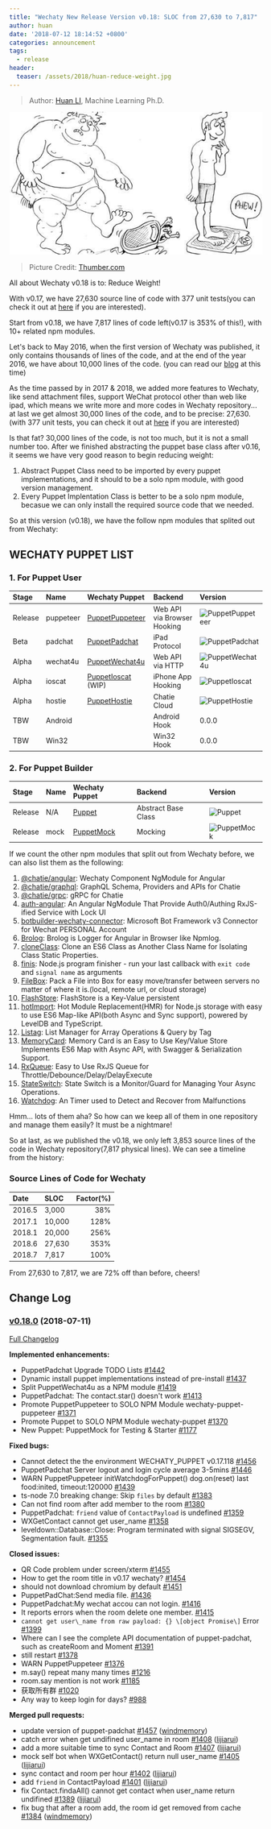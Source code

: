 ```yaml
---
title: "Wechaty New Release Version v0.18: SLOC from 27,630 to 7,817"
author: huan
date: '2018-07-12 18:14:52 +0800'
categories: announcement
tags:
  - release
header:
  teaser: /assets/2018/huan-reduce-weight.jpg
---
```


> Author: [Huan LI](https://github.com/huan), Machine Learning Ph.D.

![reduce weight](/assets/2018/huan-reduce-weight.jpg)

> Picture Credit: [Thumber.com](https://www.tumblr.com/search/the%20fastest%20way%20to%20lose%20weight)

All about Wechaty v0.18 is to: Reduce Weight!

With v0.17, we have 27,630 source line of code with 377 unit tests(you can check it out at [here](https://github.com/wechaty/wechaty/blob/01bfdf96c8023f44fa2ad2762f8f12fee875e42e/tests/README.md) if you are interested).

Start from v0.18, we have 7,817 lines of code left(v0.17 is 353% of this!), with 10+ related npm modules.

<!--more-->

Let's back to May 2016, when the first version of Wechaty was published, it only contains thousands of lines of the code, and at the end of the year 2016, we have about 10,000 lines of the code. (you can read our [blog](https://wechaty.github.io/welcome-to-wechaty/) at this time)

As the time passed by in 2017 & 2018, we added more features to Wechaty, like send attachment files, support WeChat protocol other than web like ipad, which means we write more and more codes in Wechaty repository... at last we get almost 30,000 lines of the code, and to be precise: 27,630. (with 377 unit tests, you can check it out at [here](https://github.com/wechaty/wechaty/blob/01bfdf96c8023f44fa2ad2762f8f12fee875e42e/tests/README.md) if you are interested)

Is that fat? 30,000 lines of the code, is not too much, but it is not a small number too. After we finished abstracting the puppet base class after v0.16, it seems we have very good reason to begin reducing weight:

1. Abstract Puppet Class need to be imported by every puppet implementations, and it should to be a solo npm module, with good version management.
1. Every Puppet Implentation Class is better to be a solo npm module, becasue we can only install the required source code that we needed.

So at this version (v0.18), we have the follow npm modules that splited out from Wechaty:

## WECHATY PUPPET LIST

### 1. For Puppet User

| Stage   | Name      | Wechaty Puppet | Backend | Version |
| :---    | :---      | :---           | :---    | :---    |
| Release  | puppeteer | [PuppetPuppeteer](https://github.com/wechaty/wechaty-puppet-puppeteer) | Web API via Browser Hooking | ![PuppetPuppeteer](https://badge.fury.io/js/wechaty-puppet-puppeteer.svg) |
| Beta    | padchat   | [PuppetPadchat](https://github.com/lijiarui/wechaty-puppet-padchat) | iPad Protocol | ![PuppetPadchat](https://badge.fury.io/js/wechaty-puppet-padchat.svg) |
| Alpha   | wechat4u  | [PuppetWechat4u](https://github.com/wechaty/wechaty-puppet-wechat4u) | Web API via HTTP | ![PuppetWechat4u](https://badge.fury.io/js/wechaty-puppet-wechat4u.svg) |
| Alpha   | ioscat    | [PuppetIoscat](https://github.com/linyimin-bupt/wechaty-puppet-ioscat) (WIP) | iPhone App Hooking | ![PuppetIoscat](https://badge.fury.io/js/wechaty-puppet-ioscat.svg) |
| Alpha   | hostie    | [PuppetHostie](https://github.com/wechaty/wechaty-puppet-hostie) | Chatie Cloud | ![PuppetHostie](https://badge.fury.io/js/wechaty-puppet-hostie.svg) |
| TBW | Android | | Android Hook | 0.0.0 |
| TBW | Win32   | | Win32 Hook   | 0.0.0 |

### 2. For Puppet Builder

| Stage   | Name      | Wechaty Puppet | Backend | Version |
| :---    | :---      | :---           | :---    | :---    |
| Release | N/A       | [Puppet](https://github.com/wechaty/wechaty-puppet) | Abstract Base Class | ![Puppet](https://badge.fury.io/js/wechaty-puppet.svg) |
| Release | mock      | [PuppetMock](https://github.com/wechaty/wechaty-puppet-mock) | Mocking | ![PuppetMock](https://badge.fury.io/js/wechaty-puppet-mock.svg) |

If we count the other npm modules that split out from Wechaty before, we can also list them as the following:

1. [@chatie/angular](https://www.npmjs.com/package/@chatie/angular): Wechaty Component NgModule for Angular
1. [@chatie/graphql](https://www.npmjs.com/package/@chatie/graphql): GraphQL Schema, Providers and APIs for Chatie
1. [@chatie/grpc](https://www.npmjs.com/package/@chatie/grpc): gRPC for Chatie
1. [auth-angular](https://www.npmjs.com/package/auth-angular): An Angular NgModule That Provide Auth0/Authing RxJS-ified Service with Lock UI
1. [botbuilder-wechaty-connector](https://www.npmjs.com/package/botbuilder-wechaty-connector): Microsoft Bot Framework v3 Connector for Wechat PERSONAL Account
1. [Brolog](https://www.npmjs.com/package/brolog): Brolog is Logger for Angular in Browser like Npmlog.
1. [cloneClass](https://www.npmjs.com/package/clone-class): Clone an ES6 Class as Another Class Name for Isolating Class Static Properties.
1. [finis](https://www.npmjs.com/package/finis): Node.js program finisher - run your last callback with `exit code` and `signal name` as arguments
1. [FileBox](https://www.npmjs.com/package/file-box): Pack a File into Box for easy move/transfer between servers no matter of where it is.(local, remote url, or cloud storage)
1. [FlashStore](https://www.npmjs.com/package/flash-store): FlashStore is a Key-Value persistent
1. [hotImport](https://www.npmjs.com/package/hot-import): Hot Module Replacement(HMR) for Node.js
storage with easy to use ES6 Map-like API(both Async and Sync support), powered by LevelDB and TypeScript.
1. [Listag](https://www.npmjs.com/package/listag): List Manager for Array Operations & Query by Tag
1. [MemoryCard](https://www.npmjs.com/package/memory-card): Memory Card is an Easy to Use Key/Value Store Implements ES6 Map with Async API, with Swagger & Serialization Support.
1. [RxQueue](https://www.npmjs.com/package/rx-queue): Easy to Use RxJS Queue for Throttle/Debounce/Delay/DelayExecute
1. [StateSwitch](https://www.npmjs.com/package/state-switch): State Switch is a Monitor/Guard for Managing Your Async Operations.
1. [Watchdog](https://www.npmjs.com/package/watchdog): An Timer used to Detect and Recover from Malfunctions

Hmm... lots of them aha? So how can we keep all of them in one repository and manage them easily? It must be a nightmare!

So at last, as we published the v0.18, we only left 3,853 source lines of the code in Wechaty repository(7,817 physical lines). We can see a timeline from the history:

### Source Lines of Code for Wechaty

| Date | SLOC | Factor(%) |
| :--- | :--- | ---: |
| 2016.5 | 3,000 | 38% |
| 2017.1 | 10,000 | 128% |
| 2018.1 | 20,000 | 256% |
| 2018.6 | 27,630 | 353% |
| 2018.7 | 7,817 | 100% |

From 27,630 to 7,817, we are 72% off than before, cheers!

## Change Log

### [v0.18.0](https://github.com/wechaty/wechaty/tree/v0.18.0) (2018-07-11)

[Full Changelog](https://github.com/wechaty/wechaty/compare/v0.16.0...v0.18.0)

**Implemented enhancements:**

- PuppetPadchat Upgrade TODO Lists [\#1442](https://github.com/wechaty/wechaty/issues/1442)
- Dynamic install puppet implementations instead of pre-install [\#1437](https://github.com/wechaty/wechaty/issues/1437)
- Split PuppetWechat4u as a NPM module [\#1419](https://github.com/wechaty/wechaty/issues/1419)
- PuppetPadchat: The contact.star\(\) doesn't work [\#1413](https://github.com/wechaty/wechaty/issues/1413)
- Promote PuppetPuppeteer to SOLO NPM Module wechaty-puppet-puppeteer [\#1371](https://github.com/wechaty/wechaty/issues/1371)
- Promote Puppet to SOLO NPM Module wechaty-puppet [\#1370](https://github.com/wechaty/wechaty/issues/1370)
- New Puppet: PuppetMock for Testing & Starter [\#1177](https://github.com/wechaty/wechaty/issues/1177)

**Fixed bugs:**

- Cannot detect the the environment WECHATY\_PUPPET v0.17.118  [\#1456](https://github.com/wechaty/wechaty/issues/1456)
- PuppetPadchat Server logout and login cycle average 3-5mins [\#1446](https://github.com/wechaty/wechaty/issues/1446)
- WARN PuppetPuppeteer initWatchdogForPuppet\(\) dog.on\(reset\) last food:inited, timeout:120000 [\#1439](https://github.com/wechaty/wechaty/issues/1439)
- ts-node 7.0 breaking change: Skip `files` by default [\#1383](https://github.com/wechaty/wechaty/issues/1383)
- Can not find room after add member to the room [\#1380](https://github.com/wechaty/wechaty/issues/1380)
- PuppetPadchat: `friend` value of `ContactPayload` is undefined [\#1359](https://github.com/wechaty/wechaty/issues/1359)
- WXGetContact cannot get user\_name [\#1358](https://github.com/wechaty/wechaty/issues/1358)
- leveldown::Database::Close: Program terminated with signal SIGSEGV, Segmentation fault. [\#1355](https://github.com/wechaty/wechaty/issues/1355)

**Closed issues:**

- QR Code problem under screen/xterm [\#1455](https://github.com/wechaty/wechaty/issues/1455)
- How to get the room title in v0.17 wechaty? [\#1454](https://github.com/wechaty/wechaty/issues/1454)
- should not download chromium by default [\#1451](https://github.com/wechaty/wechaty/issues/1451)
- PuppetPadChat:Send media file. [\#1436](https://github.com/wechaty/wechaty/issues/1436)
- PuppetPadchat:My wechat accou can not login. [\#1416](https://github.com/wechaty/wechaty/issues/1416)
- It reports errors when the room delete one member. [\#1415](https://github.com/wechaty/wechaty/issues/1415)
- `cannot get user\_name from raw payload: {} \[object Promise\]` Error [\#1399](https://github.com/wechaty/wechaty/issues/1399)
- Where can I see the complete API documentation of puppet-padchat, such as createRoom and Moment [\#1391](https://github.com/wechaty/wechaty/issues/1391)
- still restart [\#1378](https://github.com/wechaty/wechaty/issues/1378)
- WARN PuppetPuppeteer [\#1376](https://github.com/wechaty/wechaty/issues/1376)
- m.say\(\) repeat many many times [\#1216](https://github.com/wechaty/wechaty/issues/1216)
- room.say mention is not work [\#1185](https://github.com/wechaty/wechaty/issues/1185)
- 获取所有群 [\#1020](https://github.com/wechaty/wechaty/issues/1020)
- Any way to keep login for days? [\#988](https://github.com/wechaty/wechaty/issues/988)

**Merged pull requests:**

- update version of puppet-padchat [\#1457](https://github.com/wechaty/wechaty/pull/1457) ([windmemory](https://github.com/windmemory))
- catch error when get undifined user\_name in room [\#1408](https://github.com/wechaty/wechaty/pull/1408) ([lijiarui](https://github.com/lijiarui))
- add a more suitable time to sync Contact and Room [\#1407](https://github.com/wechaty/wechaty/pull/1407) ([lijiarui](https://github.com/lijiarui))
- mock self bot when WXGetContact\(\) return null user\_name [\#1405](https://github.com/wechaty/wechaty/pull/1405) ([lijiarui](https://github.com/lijiarui))
- sync contact and room per hour [\#1402](https://github.com/wechaty/wechaty/pull/1402) ([lijiarui](https://github.com/lijiarui))
- add `friend` in ContactPayload [\#1401](https://github.com/wechaty/wechaty/pull/1401) ([lijiarui](https://github.com/lijiarui))
- fix Contact.findaAll\(\) cannot get contact when user\_name return undifined [\#1389](https://github.com/wechaty/wechaty/pull/1389) ([lijiarui](https://github.com/lijiarui))
- fix bug that after a room add, the room id get removed from cache [\#1384](https://github.com/wechaty/wechaty/pull/1384) ([windmemory](https://github.com/windmemory))
